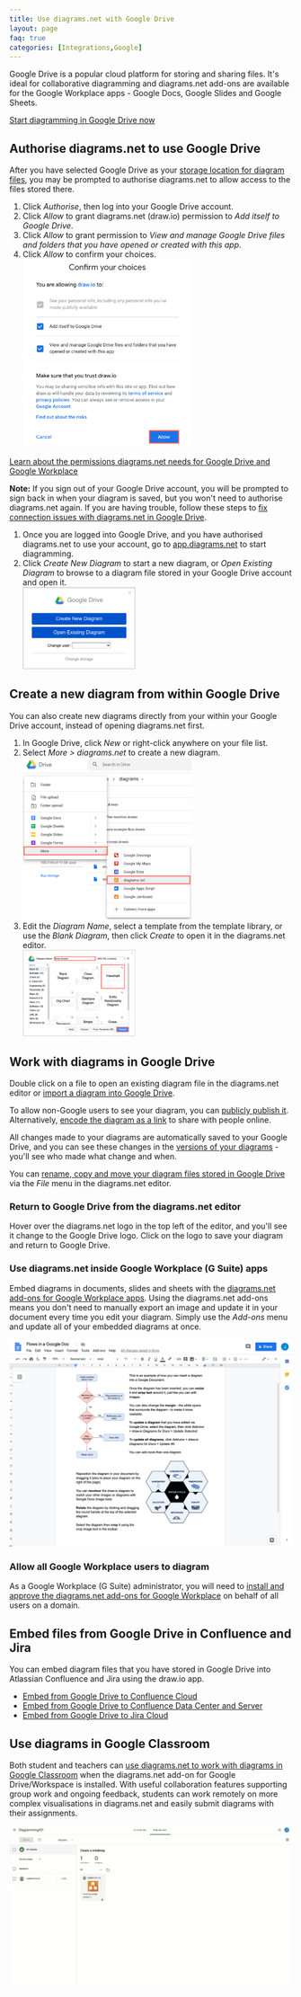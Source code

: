 ```yaml
---
title: Use diagrams.net with Google Drive
layout: page
faq: true
categories: [Integrations,Google]
---
```


Google Drive is a popular cloud platform for storing and sharing files. It's ideal for collaborative diagramming and diagrams.net add-ons are available for the Google Workplace apps - Google Docs, Google Slides and Google Sheets.

[Start diagramming in Google Drive now](https://app.diagrams.net/?mode=google)

## Authorise diagrams.net to use Google Drive

After you have selected Google Drive as your [storage location for diagram files](/doc/faq/storage-location-select.html), you may be prompted to authorise diagrams.net to allow access to the files stored there.

1. Click _Authorise_, then log into your Google Drive account.
2. Click _Allow_ to grant diagrams.net (draw.io) permission to _Add itself to Google Drive_.
3. Click _Allow_ to grant permission to _View and manage Google Drive files and folders that you have opened or created with this app_.
4. Click _Allow_ to confirm your choices.
<br /><img src="/assets/img/blog/google-drive-permissions.png" style="width=100%;max-width:300px;height:auto;" alt="Grant permission for diagrams.net to access your Google Drive files">

[Learn about the permissions diagrams.net needs for Google Drive and Google Workplace](/doc/faq/gsuite-permissions.html)

**Note:** If you sign out of your Google Drive account, you will be prompted to sign back in when your diagram is saved, but you won't need to authorise diagrams.net again. If you are having trouble, follow these steps to [fix connection issues with diagrams.net in Google Drive](/doc/faq/google-drive-connection-problems.html).

1. Once you are logged into Google Drive, and you have authorised diagrams.net to use your account, go to [app.diagrams.net](https://app.diagrams.net/?mode=google) to start diagramming.
2. Click _Create New Diagram_ to start a new diagram, or _Open Existing Diagram_ to browse to a diagram file stored in your Google Drive account and open it.
<br /><img src="/assets/img/blog/google-drive-dialog.png" style="width=100%;max-width:200px;height:auto;" alt="Start using diagrams.net with Google Drive">

## Create a new diagram from within Google Drive

You can also create new diagrams directly from your within your Google Drive account, instead of opening diagrams.net first.

1. In Google Drive, click _New_ or right-click anywhere on your file list.
2. Select _More > diagrams.net_ to create a new diagram.
<br /><img src="/assets/img/blog/google-drive-new-diagram.png" style="width=100%;max-width:300px;height:auto;" alt="Create a new diagram from within Google Drive">
3. Edit the _Diagram Name_, select a template from the template library, or use the _Blank Diagram_, then click _Create_ to open it in the diagrams.net editor.
<br /><img src="/assets/img/blog/google-drive-new-diagram-dialog.png" style="width=100%;max-width:200px;height:auto;" alt="Select a template and enter a diagram name to create a new diagram in Google Drive">

## Work with diagrams in Google Drive

Double click on a file to open an existing diagram file in the diagrams.net editor or [import a diagram into Google Drive](/doc/faq/google-drive-import-diagram.html).

To allow non-Google users to see your diagram, you can [publicly publish it](/doc/faq/google-drive-publicly-publish-diagram.html). Alternatively, [encode the diagram as a link](/blog/publish-link.html) to share with people online.

All changes made to your diagrams are automatically saved to your Google Drive, and you can see these changes in the [versions of your diagrams](/doc/faq/google-drive-revision-history.html) - you'll see who made what change and when.

You can [rename, copy and move your diagram files stored in Google Drive](google-drive-rename-copy-move-diagrams.md) via the _File_ menu in the diagrams.net editor. 


### Return to Google Drive from the diagrams.net editor

Hover over the diagrams.net logo in the top left of the editor, and you'll see it change to the Google Drive logo. Click on the logo to save your diagram and return to Google Drive.

### Use diagrams.net inside Google Workplace (G Suite) apps

Embed diagrams in documents, slides and sheets with the [diagrams.net add-ons for Google Workplace apps](/blog/diagrams-google-docs.html). Using the diagrams.net add-ons means you don't need to manually export an image and update it in your document every time you edit your diagram. Simply use the _Add-ons_ menu and update all of your embedded diagrams at once.

<img src="/assets/img/blog/addon-google-docs-examples.png" style="max-width:100%;height:auto;"  alt="It's easy to embed diagrams in Google Docs">

### Allow all Google Workplace users to diagram

As a Google Workplace (G Suite) administrator, you will need to [install and approve the diagrams.net add-ons for Google Workplace](/doc/faq/gsuite-addons-domain-wide.html) on behalf of all users on a domain.

## Embed files from Google Drive in Confluence and Jira

You can embed diagram files that you have stored in Google Drive into Atlassian Confluence and Jira using the draw.io app. 

* [Embed from Google Drive to Confluence Cloud](/doc/faq/embed-diagram-googledrive-confluence-cloud.html)
* [Embed from Google Drive to Confluence Data Center and Server](/doc/faq/embed-diagram-googledrive-confluence-server.html)
* [Embed from Google Drive to Jira Cloud](/doc/faq/embed-diagram-googledrive-jira-cloud.html)

## Use diagrams in Google Classroom

Both student and teachers can [use diagrams.net to work with diagrams in Google Classroom](/blog/google-classroom-diagrams.html) when the diagrams.net add-on for Google Drive/Workspace is installed. With useful collaboration features supporting group work and ongoing feedback, students can work remotely on more complex visualisations in diagrams.net and easily submit diagrams with their assignments. 

<img src="/assets/img/blog/google-classroom-diagram-demonstration.gif" style="max-width:100%;height:auto;" alt="Preview, add comments to and open diagrams in the diagrams.net editor from Google Classroom">
